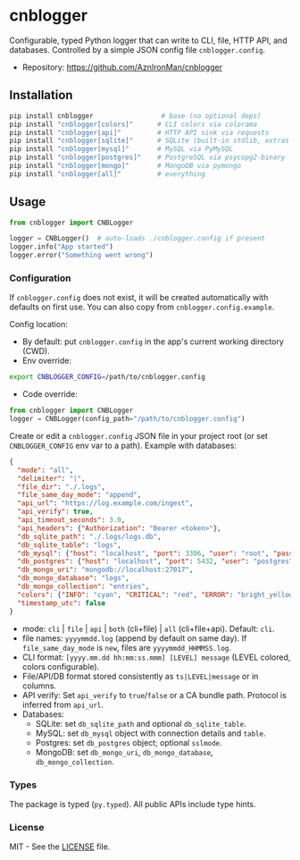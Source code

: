 # cnblogger

Configurable, typed Python logger that can write to CLI, file, HTTP API, and databases. Controlled by a simple JSON config file `cnblogger.config`.

- Repository: https://github.com/AznIronMan/cnblogger

## Installation

```bash
pip install cnblogger                 # base (no optional deps)
pip install "cnblogger[colors]"      # CLI colors via colorama
pip install "cnblogger[api]"         # HTTP API sink via requests
pip install "cnblogger[sqlite]"      # SQLite (built-in stdlib, extras not required)
pip install "cnblogger[mysql]"       # MySQL via PyMySQL
pip install "cnblogger[postgres]"    # PostgreSQL via psycopg2-binary
pip install "cnblogger[mongo]"       # MongoDB via pymongo
pip install "cnblogger[all]"         # everything
```

## Usage

```python
from cnblogger import CNBLogger

logger = CNBLogger()  # auto-loads ./cnblogger.config if present
logger.info("App started")
logger.error("Something went wrong")
```

### Configuration
If `cnblogger.config` does not exist, it will be created automatically with defaults on first use. You can also copy from `cnblogger.config.example`.

Config location:
- By default: put `cnblogger.config` in the app's current working directory (CWD).
- Env override:
```bash
export CNBLOGGER_CONFIG=/path/to/cnblogger.config
```
- Code override:
```python
from cnblogger import CNBLogger
logger = CNBLogger(config_path="/path/to/cnblogger.config")
```

Create or edit a `cnblogger.config` JSON file in your project root (or set `CNBLOGGER_CONFIG` env var to a path). Example with databases:

```json
{
  "mode": "all",
  "delimiter": "|",
  "file_dir": "./.logs",
  "file_same_day_mode": "append",
  "api_url": "https://log.example.com/ingest",
  "api_verify": true,
  "api_timeout_seconds": 3.0,
  "api_headers": {"Authorization": "Bearer <token>"},
  "db_sqlite_path": "./.logs/logs.db",
  "db_sqlite_table": "logs",
  "db_mysql": {"host": "localhost", "port": 3306, "user": "root", "password": "", "database": "logs", "table": "logs"},
  "db_postgres": {"host": "localhost", "port": 5432, "user": "postgres", "password": "", "database": "logs", "table": "logs", "sslmode": "prefer"},
  "db_mongo_uri": "mongodb://localhost:27017",
  "db_mongo_database": "logs",
  "db_mongo_collection": "entries",
  "colors": {"INFO": "cyan", "CRITICAL": "red", "ERROR": "bright_yellow", "WARN": "yellow", "DEBUG": "blue"},
  "timestamp_utc": false
}
```

- mode: `cli` | `file` | `api` | `both` (cli+file) | `all` (cli+file+api). Default: `cli`.
- file names: `yyyymmdd.log` (append by default on same day). If `file_same_day_mode` is `new`, files are `yyyymmdd_HHMMSS.log`.
- CLI format: `[yyyy.mm.dd hh:mm:ss.mmm] [LEVEL] message` (LEVEL colored, colors configurable).
- File/API/DB format stored consistently as `ts|LEVEL|message` or in columns.
- API verify: Set `api_verify` to `true`/`false` or a CA bundle path. Protocol is inferred from `api_url`.
- Databases:
  - SQLite: set `db_sqlite_path` and optional `db_sqlite_table`.
  - MySQL: set `db_mysql` object with connection details and `table`.
  - Postgres: set `db_postgres` object; optional `sslmode`.
  - MongoDB: set `db_mongo_uri`, `db_mongo_database`, `db_mongo_collection`.

### Types
The package is typed (`py.typed`). All public APIs include type hints.

### License
MIT - See the [LICENSE](LICENSE) file.
